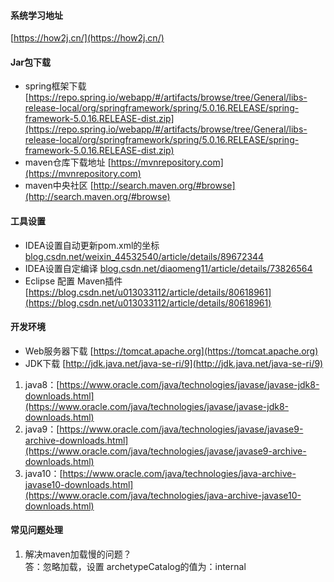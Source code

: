 #### 系统学习地址
[https://how2j.cn/](https://how2j.cn/)
#### Jar包下载
- spring框架下载
[https://repo.spring.io/webapp/#/artifacts/browse/tree/General/libs-release-local/org/springframework/spring/5.0.16.RELEASE/spring-framework-5.0.16.RELEASE-dist.zip](https://repo.spring.io/webapp/#/artifacts/browse/tree/General/libs-release-local/org/springframework/spring/5.0.16.RELEASE/spring-framework-5.0.16.RELEASE-dist.zip)
- maven仓库下载地址 
[https://mvnrepository.com](https://mvnrepository.com)
- maven中央社区
[http://search.maven.org/#browse](http://search.maven.org/#browse)
#### 工具设置
- IDEA设置自动更新pom.xml的坐标
[blog.csdn.net/weixin_44532540/article/details/89672344](blog.csdn.net/weixin_44532540/article/details/89672344)
- IDEA设置自定编译
[blog.csdn.net/diaomeng11/article/details/73826564](blog.csdn.net/diaomeng11/article/details/73826564)
- Eclipse 配置 Maven插件
[https://blog.csdn.net/u013033112/article/details/80618961](https://blog.csdn.net/u013033112/article/details/80618961)


#### 开发环境
- Web服务器下载
[https://tomcat.apache.org](https://tomcat.apache.org)
- JDK下载
[http://jdk.java.net/java-se-ri/9](http://jdk.java.net/java-se-ri/9)
1. java8：[https://www.oracle.com/java/technologies/javase/javase-jdk8-downloads.html](https://www.oracle.com/java/technologies/javase/javase-jdk8-downloads.html)
2. java9：[https://www.oracle.com/java/technologies/javase/javase9-archive-downloads.html](https://www.oracle.com/java/technologies/javase/javase9-archive-downloads.html)
3. java10：[https://www.oracle.com/java/technologies/java-archive-javase10-downloads.html](https://www.oracle.com/java/technologies/java-archive-javase10-downloads.html)

#### 常见问题处理
1. 解决maven加载慢的问题？<br/>
答：忽略加载，设置 archetypeCatalog的值为：internal

